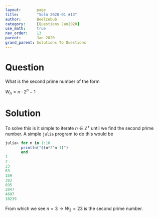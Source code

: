 ```yaml
---
layout:       page
title:        "Soln 2020-01 #13"
author:       Beelzebub
category:     [Questions Jan2020]
use_math:     true
nav_order:    13
parent:       Jan 2020
grand_parent: Solutions To Questions
---
```


# Question

What is the second prime number of the form

$W_{n} = n \cdot 2^{n} - 1$


# Solution

To solve this is it simple to iterate $n \in \mathbb{Z}^{+}$ until we find the second prime number. A simple `julia` program to do this would be

```julia
julia> for n in 1:10
       println("$(n*2^n-1)")
       end
1
7
23
63
159
383
895
2047
4607
10239
```

From which we see $n = 3 \rightarrow W_{3} = 23$ is the second prime number.

